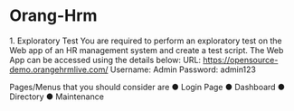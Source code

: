 # Orang-Hrm
1. Exploratory Test
You are required to perform an exploratory test on the Web app of an HR
management system and create a test script.
The Web App can be accessed using the details below:
URL: https://opensource-demo.orangehrmlive.com/
Username: Admin
Password: admin123

Pages/Menus that you should consider are
● Login Page
● Dashboard
● Directory
● Maintenance
